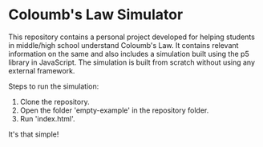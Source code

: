 # Coloumb's Law Simulator

This repository contains a personal project developed for helping students in middle/high school understand Coloumb's Law. It contains relevant information on the same and also includes a simulation built using the p5 library in JavaScript. The simulation is built from scratch without using any external framework. 


Steps to run the simulation:

1. Clone the repository.
2. Open the folder 'empty-example' in the repository folder.
3. Run 'index.html'.

It's that simple!
